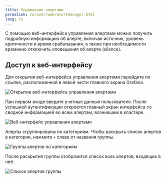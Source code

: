 ```yaml
---
title: Управление алертами
permalink: ru/user/web/alertmanager.html
lang: ru
---
```


С помощью веб-интерфейса управления алертами можно получить подробную информацию об алерте, включая источник, уровень критичности и время срабатывания,
а также при необходимости временно отключить оповещения об алерте (silence).

## Доступ к веб-интерфейсу

Для открытия веб-интерфейса управления алертами перейдите по ссылке, расположенной в левой части главного экрана Grafana.

![Открытие веб-интерфейса управления алертами](../../images/alertmanager-email/alertmanager-webinterface.png)

При первом входе введите учетные данные пользователя. После успешной аутентификации откроется главный экран интерфейса со сводной информацией во всем алертам, возникшим в кластере.

![Веб-интерфейс управления алертами](../../images/alertmanager-email/alertmanager-interface.png)

Алерты сгруппированы по категориям. Чтобы раскрыть список алертов в категории, нажмите `+` слева от названия группы.

   ![Группы алертов по категориям](../../images/alertmanager-email/alertmanager-alerts.png)

После раскрытия группы отобразится список всех алертов, входящих в неё.

![Список алертов группы](../../images/alertmanager-email/alertmanager-alertsgroup.png)
